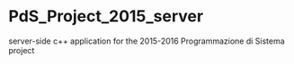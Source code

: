 # PdS_Project_2015_server
server-side c++ application for the 2015-2016 Programmazione di Sistema project
